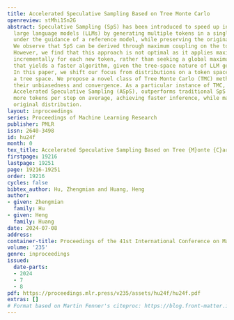 ```yaml
---
title: Accelerated Speculative Sampling Based on Tree Monte Carlo
openreview: stMhi1Sn2G
abstract: Speculative Sampling (SpS) has been introduced to speed up inference of
  large language models (LLMs) by generating multiple tokens in a single forward pass
  under the guidance of a reference model, while preserving the original distribution.
  We observe that SpS can be derived through maximum coupling on the token distribution.
  However, we find that this approach is not optimal as it applies maximum coupling
  incrementally for each new token, rather than seeking a global maximum coupling
  that yields a faster algorithm, given the tree-space nature of LLM generative distributions.
  In this paper, we shift our focus from distributions on a token space to those on
  a tree space. We propose a novel class of Tree Monte Carlo (TMC) methods, demonstrating
  their unbiasedness and convergence. As a particular instance of TMC, our new algorithm,
  Accelerated Speculative Sampling (ASpS), outperforms traditional SpS by generating
  more tokens per step on average, achieving faster inference, while maintaining the
  original distribution.
layout: inproceedings
series: Proceedings of Machine Learning Research
publisher: PMLR
issn: 2640-3498
id: hu24f
month: 0
tex_title: Accelerated Speculative Sampling Based on Tree {M}onte {C}arlo
firstpage: 19216
lastpage: 19251
page: 19216-19251
order: 19216
cycles: false
bibtex_author: Hu, Zhengmian and Huang, Heng
author:
- given: Zhengmian
  family: Hu
- given: Heng
  family: Huang
date: 2024-07-08
address:
container-title: Proceedings of the 41st International Conference on Machine Learning
volume: '235'
genre: inproceedings
issued:
  date-parts:
  - 2024
  - 7
  - 8
pdf: https://proceedings.mlr.press/v235/assets/hu24f/hu24f.pdf
extras: []
# Format based on Martin Fenner's citeproc: https://blog.front-matter.io/posts/citeproc-yaml-for-bibliographies/
---
```

